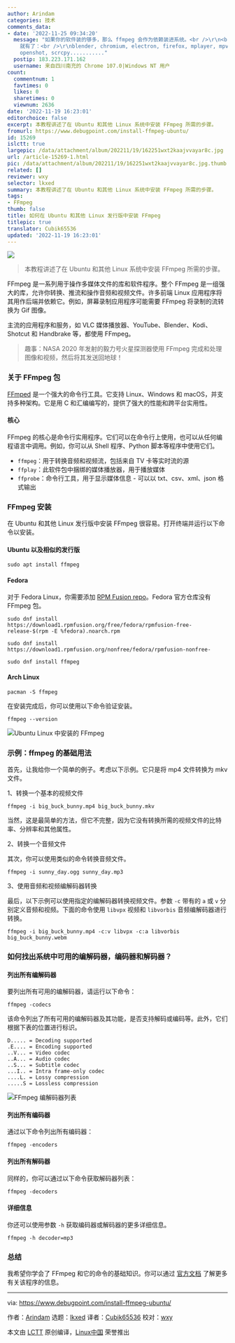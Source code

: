 ```yaml
---
author: Arindam
categories: 技术
comments_data:
- date: '2022-11-25 09:34:20'
  message: "如果你的软件装的够多，那么 ffmpeg 会作为依赖装进系统。<br />\r\n<br />\r\n至少在 Arch 上，只要装了以下软件，ffmpeg
    就有了：<br />\r\nblender, chromium, electron, firefox, mplayer, mpv, obs-studio,
    openshot, scrcpy..........."
  postip: 183.223.171.162
  username: 来自四川南充的 Chrome 107.0|Windows NT 用户
count:
  commentnum: 1
  favtimes: 0
  likes: 0
  sharetimes: 0
  viewnum: 2636
date: '2022-11-19 16:23:01'
editorchoice: false
excerpt: 本教程讲述了在 Ubuntu 和其他 Linux 系统中安装 FFmpeg 所需的步骤。
fromurl: https://www.debugpoint.com/install-ffmpeg-ubuntu/
id: 15269
islctt: true
largepic: /data/attachment/album/202211/19/162251wxt2kaajvvayar8c.jpg
url: /article-15269-1.html
pic: /data/attachment/album/202211/19/162251wxt2kaajvvayar8c.jpg.thumb.jpg
related: []
reviewer: wxy
selector: lkxed
summary: 本教程讲述了在 Ubuntu 和其他 Linux 系统中安装 FFmpeg 所需的步骤。
tags:
- FFmpeg
thumb: false
title: 如何在 Ubuntu 和其他 Linux 发行版中安装 FFmpeg
titlepic: true
translator: Cubik65536
updated: '2022-11-19 16:23:01'
---
```


![](/data/attachment/album/202211/19/162251wxt2kaajvvayar8c.jpg)



> 
> 本教程讲述了在 Ubuntu 和其他 Linux 系统中安装 FFmpeg 所需的步骤。
> 
> 
> 


FFmpeg 是一系列用于操作多媒体文件的库和软件程序。整个 FFmpeg 是一组强大的库，允许你转换、推流和操作音频和视频文件。许多前端 Linux 应用程序将其用作后端并依赖它。例如，屏幕录制应用程序可能需要 FFmpeg 将录制的流转换为 Gif 图像。


主流的应用程序和服务，如 VLC 媒体播放器、YouTube、Blender、Kodi、Shotcut 和 Handbrake 等，都使用 FFmpeg。



> 
> 趣事：NASA 2020 年发射的毅力号火星探测器使用 FFmpeg 完成和处理图像和视频，然后将其发送回地球！
> 
> 
> 


### 关于 FFmpeg 包


[FFmped](https://ffmpeg.org/) 是一个强大的命令行工具。它支持 Linux、Windows 和 macOS，并支持多种架构。它是用 C 和汇编编写的，提供了强大的性能和跨平台实用性。


#### 核心


FFmpeg 的核心是命令行实用程序。它们可以在命令行上使用，也可以从任何编程语言中调用。例如，你可以从 Shell 程序、Python 脚本等程序中使用它们。


* `ffmpeg`：用于转换音频和视频流，包括来自 TV 卡等实时流的源
* `ffplay`：此软件包中捆绑的媒体播放器，用于播放媒体
* `ffprobe`：命令行工具，用于显示媒体信息 - 可以以 txt、csv、xml、json 格式输出


### FFmpeg 安装


在 Ubuntu 和其他 Linux 发行版中安装 FFmpeg 很容易。打开终端并运行以下命令以安装。


#### Ubuntu 以及相似的发行版



```
sudo apt install ffmpeg

```

#### Fedora


对于 Fedora Linux，你需要添加 [RPM Fusion repo](https://www.debugpoint.com/2020/07/enable-rpm-fusion-fedora-rhel-centos/)。Fedora 官方仓库没有 FFmpeg 包。



```
sudo dnf install https://download1.rpmfusion.org/free/fedora/rpmfusion-free-release-$(rpm -E %fedora).noarch.rpm

```


```
sudo dnf install https://download1.rpmfusion.org/nonfree/fedora/rpmfusion-nonfree-

```


```
sudo dnf install ffmpeg

```

#### Arch Linux



```
pacman -S ffmpeg

```

在安装完成后，你可以使用以下命令验证安装。



```
ffmpeg --version

```

![Ubuntu Linux 中安装的 FFmpeg](/data/attachment/album/202211/19/162301dqqqxqsu2926wtdz.jpg)


### 示例：ffmpeg 的基础用法


首先，让我给你一个简单的例子。考虑以下示例。它只是将 mp4 文件转换为 mkv 文件。


1、转换一个基本的视频文件



```
ffmpeg -i big_buck_bunny.mp4 big_buck_bunny.mkv

```

当然，这是最简单的方法，但它不完整，因为它没有转换所需的视频文件的比特率、分辨率和其他属性。


2、转换一个音频文件


其次，你可以使用类似的命令转换音频文件。



```
ffmpeg -i sunny_day.ogg sunny_day.mp3

```

3、使用音频和视频编解码器转换


最后，以下示例可以使用指定的编解码器转换视频文件。参数 `-c` 带有的 `a` 或 `v` 分别定义音频和视频。下面的命令使用 `libvpx` 视频和 `libvorbis` 音频编解码器进行转换。



```
ffmpeg -i big_buck_bunny.mp4 -c:v libvpx -c:a libvorbis big_buck_bunny.webm

```

### 如何找出系统中可用的编解码器，编码器和解码器？


#### 列出所有编解码器


要列出所有可用的编解码器，请运行以下命令：



```
ffmpeg -codecs

```

该命令列出了所有可用的编解码器及其功能，是否支持解码或编码等。此外，它们根据下表的位置进行标识。



```
D..... = Decoding supported
.E.... = Encoding supported
..V... = Video codec
..A... = Audio codec
..S... = Subtitle codec
...I.. = Intra frame-only codec
....L. = Lossy compression
.....S = Lossless compression

```

![FFmpeg 编解码器列表](/data/attachment/album/202211/19/162301xtkdtt0fzkqyjfyp.jpg)


#### 列出所有编码器


通过以下命令列出所有编码器：



```
ffmpeg -encoders

```

#### 列出所有解码器


同样的，你可以通过以下命令获取解码器列表：



```
ffmpeg -decoders

```

#### 详细信息


你还可以使用参数 `-h` 获取编码器或解码器的更多详细信息。



```
ffmpeg -h decoder=mp3

```

### 总结


我希望你学会了 FFmpeg 和它的命令的基础知识。你可以通过 [官方文档](https://ffmpeg.org/documentation.html) 了解更多有关该程序的信息。




---


via: <https://www.debugpoint.com/install-ffmpeg-ubuntu/>


作者：[Arindam](https://www.debugpoint.com/author/admin1/) 选题：[lkxed](https://github.com/lkxed) 译者：[Cubik65536](https://github.com/Cubik65536) 校对：[wxy](https://github.com/wxy)


本文由 [LCTT](https://github.com/LCTT/TranslateProject) 原创编译，[Linux中国](https://linux.cn/) 荣誉推出